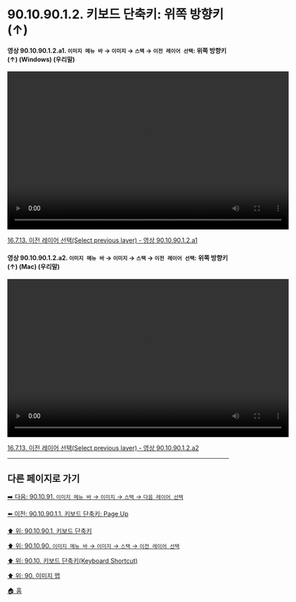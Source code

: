 # 90.10.90.1.2. 키보드 단축키: 위쪽 방향키(↑)

<a id="90-10-90-01-02-a1"></a>

#### 영상 90.10.90.1.2.a1. `이미지 메뉴 바` → `이미지` → `스택` → `이전 레이어 선택`: 위쪽 방향키(↑) (Windows) (우리말)
<video controls="controls" width="640" height="360" src="https://github.com/user-attachments/assets/618a8e3b-bd1b-4554-87c2-d6dda1fa34c4"></video>

[16.7.13. 이전 레이어 선택(Select previous layer) - 영상 90.10.90.1.2.a1](./16-07-13-select-previous-layer.md#90-10-90-01-02-a1)

<a id="90-10-90-01-02-a2"></a>

#### 영상 90.10.90.1.2.a2. `이미지 메뉴 바` → `이미지` → `스택` → `이전 레이어 선택`: 위쪽 방향키(↑) (Mac) (우리말)
<video controls="controls" width="640" height="360" src="https://github.com/user-attachments/assets/862c4e47-534e-4bb9-8172-fc6923f39d12"></video>

[16.7.13. 이전 레이어 선택(Select previous layer) - 영상 90.10.90.1.2.a2](./16-07-13-select-previous-layer.md#90-10-90-01-02-a2)

***

## 다른 페이지로 가기

[➡️ 다음: 90.10.91. `이미지 메뉴 바` → `이미지` → `스택` → `다음 레이어 선택`](./90-10-91-00-menu_layer_stack_select_next_layer.md)

[⬅️ 이전: 90.10.90.1.1. 키보드 단축키: Page Up](./90-10-90-01-01-page_up.md)

[⬆️ 위: 90.10.90.1. 키보드 단축키](./90-10-90-01-00-keyboard_shortcut.md)

[⬆️ 위: 90.10.90. `이미지 메뉴 바` → `이미지` → `스택` → `이전 레이어 선택`](./90-10-90-00-menu_layer_stack_select_previous_layer.md)

[⬆️ 위: 90.10. 키보드 단축키(Keyboard Shortcut)](./90-10-00-keyboard_shortcut.md)

[⬆️ 위: 90. 이미지 맵](./90-00-image-map.md)

[🏠 홈](./00-home.md)